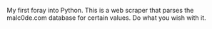 My first foray into Python. This is a web scraper that parses the malc0de.com database for
certain values. Do what you wish with it.
